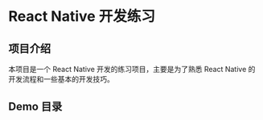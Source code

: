 # React Native 开发练习

## 项目介绍

本项目是一个 React Native 开发的练习项目，主要是为了熟悉 React Native 的开发流程和一些基本的开发技巧。

## Demo 目录
